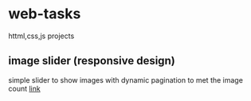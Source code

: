 # web-tasks
httml,css,js projects
## image slider  (responsive design)
simple slider to show images with dynamic pagination to met the image count [link](https://emaneldeeb.github.io/web-tasks/image-slider/main.html)
